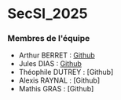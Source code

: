 # SecSI_2025
### Membres de l'équipe

- Arthur BERRET : [Github](https://github.com/Atlas002)
- Jules DIAS : [Github](https://github.com/JulesDias)
- Théophile DUTREY : [Github]
- Alexis RAYNAL : [Github]
- Mathis GRAS : [Github]

